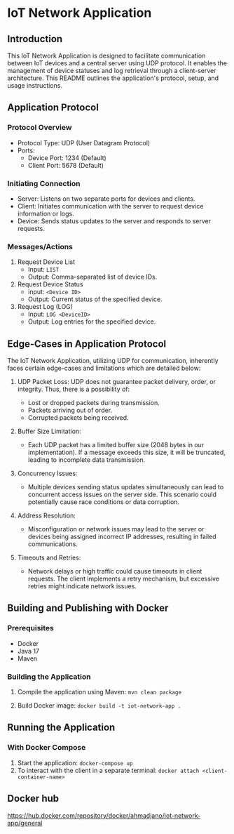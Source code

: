 # IoT Network Application
## Introduction
This IoT Network Application is designed to facilitate communication between IoT devices and a central server using UDP protocol. It enables the management of device statuses and log retrieval through a client-server architecture. This README outlines the application's protocol, setup, and usage instructions.

## Application Protocol
### Protocol Overview
- Protocol Type: UDP (User Datagram Protocol)
- Ports:
  - Device Port: 1234 (Default)
  - Client Port: 5678 (Default)

### Initiating Connection
- Server: Listens on two separate ports for devices and clients.
- Client: Initiates communication with the server to request device information or logs.
- Device: Sends status updates to the server and responds to server requests.

### Messages/Actions

1. Request Device List
   - Input: `LIST`
   - Output: Comma-separated list of device IDs.
2. Request Device Status
   - input: `<Device ID>`
   - Output: Current status of the specified device.
3. Request Log (LOG)
   - Input: `LOG <DeviceID>`
   - Output: Log entries for the specified device.

## Edge-Cases in Application Protocol

The IoT Network Application, utilizing UDP for communication, inherently faces certain edge-cases and limitations which are detailed below:

1. UDP Packet Loss: UDP does not guarantee packet delivery, order, or integrity. Thus, there is a possibility of:
   - Lost or dropped packets during transmission.
   - Packets arriving out of order.
   - Corrupted packets being received.

2. Buffer Size Limitation:
   - Each UDP packet has a limited buffer size (2048 bytes in our implementation). If a message exceeds this size, it will be truncated, leading to incomplete data transmission.

3. Concurrency Issues:
   - Multiple devices sending status updates simultaneously can lead to concurrent access issues on the server side. This scenario could potentially cause race conditions or data corruption.

4. Address Resolution:
   - Misconfiguration or network issues may lead to the server or devices being assigned incorrect IP addresses, resulting in failed communications.

5. Timeouts and Retries:
   - Network delays or high traffic could cause timeouts in client requests. The client implements a retry mechanism, but excessive retries might indicate network issues.

## Building and Publishing with Docker
### Prerequisites
- Docker
- Java 17
- Maven
### Building the Application
1. Compile the application using Maven:
`mvn clean package`

2. Build Docker image:
`docker build -t iot-network-app .`

## Running the Application
### With Docker Compose
1. Start the application: `docker-compose up`
2. To interact with the client in a separate terminal: `docker attach <client-container-name>`

## Docker hub
https://hub.docker.com/repository/docker/ahmadjano/iot-network-app/general